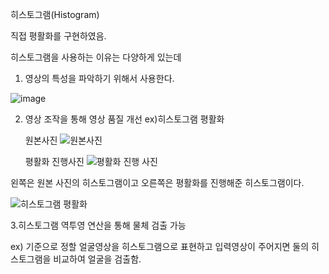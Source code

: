 히스토그램(Histogram)

직접 평활화를 구현하였음.

히스토그램을 사용하는 이유는 다양하게 있는데

1. 영상의 특성을 파악하기 위해서 사용한다.

![image](https://github.com/user-attachments/assets/2ced2d45-21d0-43a0-87f1-87165634fd25)




2. 영상 조작을 통해 영상 품질 개선
   ex)히스토그램 평활화
   
   원본사진
   ![원본사진](https://github.com/user-attachments/assets/1a779e99-4ca4-42db-87d3-041bbcea1550)


   
   평활화 진행사진
   ![평활화 진행 사진](https://github.com/user-attachments/assets/91ee9e8d-1b42-4f5e-a523-6ac44d25a3aa)



왼쪽은 원본 사진의 히스토그램이고 오른쪽은 평활화를 진행해준 히스토그램이다.

![히스토그램 평활화](https://github.com/user-attachments/assets/0b643b8c-d676-440c-bca4-74b8dcd17598)


3.히스토그램 역투영 연산을 통해 물체 검출 가능

ex) 기준으로 정할 얼굴영상을 히스토그램으로 표현하고 입력영상이 주어지면 둘의 히스토그램을 비교하여 얼굴을 검출함.
